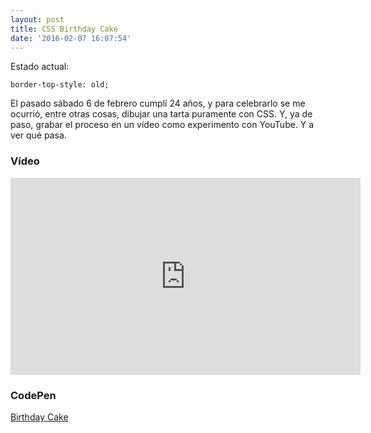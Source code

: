 ```yaml
---
layout: post
title: CSS Birthday Cake
date: '2016-02-07 16:07:54'
---
```


Estado actual:
<pre><code class="language-css">border-top-style: old;
</code></pre>

El pasado sábado 6 de febrero cumplí 24 años, y para celebrarlo se me ocurrió, entre otras cosas, dibujar una tarta puramente con CSS. Y, ya de paso, grabar el proceso en un vídeo como experimento con YouTube. Y a ver qué pasa.

### Vídeo
<iframe width="560" height="315" src="https://www.youtube.com/embed/st_q4u_1lmI" frameborder="0" allowfullscreen></iframe>

### CodePen

<p data-height="268" data-theme-id="20780" data-slug-hash="GoYzQL" data-default-tab="result" data-user="elenatorro" class='codepen'><a href='http://codepen.io/elenatorro/pen/GoYzQL/'>Birthday Cake</a></p>
<script async src="//assets.codepen.io/assets/embed/ei.js"></script>
